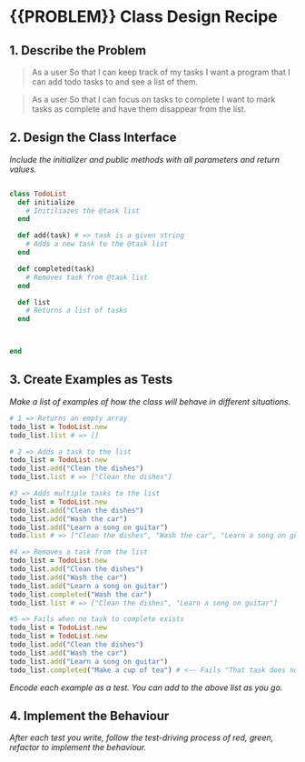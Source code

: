 # {{PROBLEM}} Class Design Recipe

## 1. Describe the Problem

> As a user
> So that I can keep track of my tasks
> I want a program that I can add todo tasks to and see a list of them.

> As a user
> So that I can focus on tasks to complete
> I want to mark tasks as complete and have them disappear from the list.

## 2. Design the Class Interface

_Include the initializer and public methods with all parameters and return values._

```ruby

class TodoList
  def initialize
    # Initiliazes the @task list
  end

  def add(task) # => task is a given string
    # Adds a new task to the @task list
  end

  def completed(task)
    # Removes task from @task list
  end

  def list
    # Returns a list of tasks
  end



end

```

## 3. Create Examples as Tests

_Make a list of examples of how the class will behave in different situations._

```ruby
# 1 => Returns an empty array
todo_list = TodoList.new
todo_list.list # => []

# 2 => Adds a task to the list
todo_list = TodoList.new
todo_list.add("Clean the dishes")
todo_list.list # => ["Clean the dishes"]

#3 => Adds multiple tasks to the list
todo_list = TodoList.new
todo_list.add("Clean the dishes")
todo_list.add("Wash the car")
todo_list.add("Learn a song on guitar")
todo.list # => ["Clean the dishes", "Wash the car", "Learn a song on guitar"]

#4 => Removes a task from the list
todo_list = TodoList.new
todo_list.add("Clean the dishes")
todo_list.add("Wash the car")
todo_list.add("Learn a song on guitar")
todo_list.completed("Wash the car")
todo_list.list # => ["Clean the dishes", "Learn a song on guitar"]

#5 => Fails when no task to complete exists
todo_list = TodoList.new
todo_list = TodoList.new
todo_list.add("Clean the dishes")
todo_list.add("Wash the car")
todo_list.add("Learn a song on guitar")
todo_list.completed("Make a cup of tea") # <-- Fails "That task does not exist"
```

_Encode each example as a test. You can add to the above list as you go._

## 4. Implement the Behaviour

_After each test you write, follow the test-driving process of red, green, refactor to implement the behaviour._

